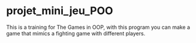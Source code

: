 # projet_mini_jeu_POO
This is a training for The Games in OOP, with this program you can make a game that mimics a fighting game with different players.
